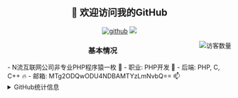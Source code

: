 <h2 align="center">👋 欢迎访问我的GitHub</h2>
<p align="center">
  <a href="https://github.com/luoluoluoya"><img src="https://img.shields.io/badge/GitHub-ff79c6" alt="github"></a>
  <a href="https://leetcode-cn.com/u/_luoluoluoya/"><img src="https://img.shields.io/badge/Leetcode-fe7300" label="leetcode"></a>
</p>
<img align='right' src="https://profile-counter.glitch.me/luoluoluoya/count.svg" alt="访客数量"/>

<h3 align="center">基本情况</h3>
- N流互联网公司非专业PHP程序猿一枚 🐻
- 职业: PHP开发 💨
- 后端: PHP, C, C++ 🔥
- 邮箱: MTg2ODQwODU4NDBAMTYzLmNvbQ== 📫

<details>
<summary>GitHub统计信息</summary>
<br/>
<a href="https://github.com/luoluoluoya/luoluoluoya">
<img align="center" src="https://github-readme-stats.anuraghazra1.vercel.app/api?username=luoluoluoya&show_icons=true" />
</a>
<br/>
近期更新的仓库
<br/>
<a href="https://github.com/luoluoluoya/luoluoluoya">
  <img align="center" src="https://github-readme-stats.anuraghazra1.vercel.app/api/pin/?username=luoluoluoya&repo=algorithm" />
</a>    
<a href="https://gitee.com/luoluoluoya/leetcode">
<img align="center" src="https://github-readme-stats.anuraghazra1.vercel.app/api/pin/?username=luoluoluoya&repo=os" />
</a>
<br/>
[![eternidad33's contribution graph as a Game of Life](https://github4life.herokuapp.com/eternidad33.gif)](https://github4life.herokuapp.com/eternidad33)

</details>


